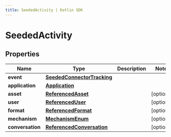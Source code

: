 ```yaml
---
title: SeededActivity | Kotlin SDK
---
```



# SeededActivity

## Properties
Name | Type | Description | Notes
------------ | ------------- | ------------- | -------------
**event** | [**SeededConnectorTracking**](SeededConnectorTracking) |  | 
**application** | [**Application**](Application) |  | 
**asset** | [**ReferencedAsset**](ReferencedAsset) |  |  [optional]
**user** | [**ReferencedUser**](ReferencedUser) |  |  [optional]
**format** | [**ReferencedFormat**](ReferencedFormat) |  |  [optional]
**mechanism** | [**MechanismEnum**](MechanismEnum) |  |  [optional]
**conversation** | [**ReferencedConversation**](ReferencedConversation) |  |  [optional]



